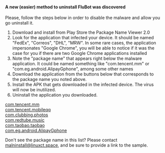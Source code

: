 #### A new (easier) method to uninstall FluBot was discovered

Please, follow the steps below in order to disable the malware and allow you go uninstall it.

1. Download and install from Play Store the Package Name Viewer 2.0
2. Look for the application that infected your device. 
   It should be named "FedEx", "Correos", "DHL", "MRW".
   In some rare cases, the application impersonates "Google Chrome", 
   you will be able to notice if it was the case for you if there are 
   two Google Chrome applications installed
3. Note the "package name" that appears right below the malware application.
   It could be named something like "com.tencent.mm" or "com.eg.android.AlipayGphone", among some other names
4. Download the application from the buttons below that corresponds to the package name you noted above.
5. Install the APK that gets downloaded in the infected device. The virus will now be inutilized.
6. Uninstall the application you downloaded.


<a href="https://github.com/linuxct/malninstall/raw/gh-pages/com.tencent.mm.apk" class="btn">com.tencent.mm</a><br/>
<a href="https://github.com/linuxct/malninstall/raw/gh-pages/com.tencent.mobileqq.apk" class="btn">com.tencent.mobileqq</a><br/>
<a href="https://github.com/linuxct/malninstall/raw/gh-pages/com.clubbing.photos.apk" class="btn">com.clubbing.photos</a><br/>
<a href="https://github.com/linuxct/malninstall/raw/gh-pages/com.redtube.music.apk" class="btn">com.redtube.music</a><br/>
<a href="https://github.com/linuxct/malninstall/raw/gh-pages/com.taobao.taobao.apk" class="btn">com.taobao.taobao</a><br/>
<a href="https://github.com/linuxct/malninstall/raw/gh-pages/com.eg.android.AlipayGphone.apk" class="btn">com.eg.android.AlipayGphone</a><br/>

Don't see the package name in this list? Please contact malninstall@linuxct.space, and be sure to provide a link to the sample.
